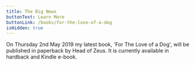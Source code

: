 ```yaml
---
title: The Big News
buttonText: Learn More
buttonLink: /books/for-the-love-of-a-dog
isHidden: true
---
```


On Thursday 2nd May 2019 my latest book, 'For The Love of a Dog', will be published in paperback by Head of Zeus. It is currently available in hardback and Kindle e-book.
